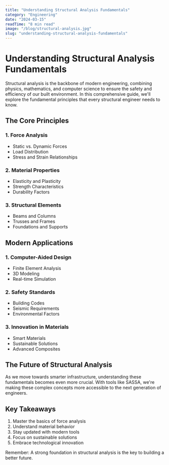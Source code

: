 ```yaml
---
title: "Understanding Structural Analysis Fundamentals"
category: "Engineering"
date: "2024-03-15"
readTime: "8 min read"
image: "/blog/structural-analysis.jpg"
slug: "understanding-structural-analysis-fundamentals"
---
```


# Understanding Structural Analysis Fundamentals

Structural analysis is the backbone of modern engineering, combining physics, mathematics, and computer science to ensure the safety and efficiency of our built environment. In this comprehensive guide, we'll explore the fundamental principles that every structural engineer needs to know.

## The Core Principles

### 1. Force Analysis
- Static vs. Dynamic Forces
- Load Distribution
- Stress and Strain Relationships

### 2. Material Properties
- Elasticity and Plasticity
- Strength Characteristics
- Durability Factors

### 3. Structural Elements
- Beams and Columns
- Trusses and Frames
- Foundations and Supports

## Modern Applications

### 1. Computer-Aided Design
- Finite Element Analysis
- 3D Modeling
- Real-time Simulation

### 2. Safety Standards
- Building Codes
- Seismic Requirements
- Environmental Factors

### 3. Innovation in Materials
- Smart Materials
- Sustainable Solutions
- Advanced Composites

## The Future of Structural Analysis

As we move towards smarter infrastructure, understanding these fundamentals becomes even more crucial. With tools like SASSA, we're making these complex concepts more accessible to the next generation of engineers.

## Key Takeaways

1. Master the basics of force analysis
2. Understand material behavior
3. Stay updated with modern tools
4. Focus on sustainable solutions
5. Embrace technological innovation

Remember: A strong foundation in structural analysis is the key to building a better future. 